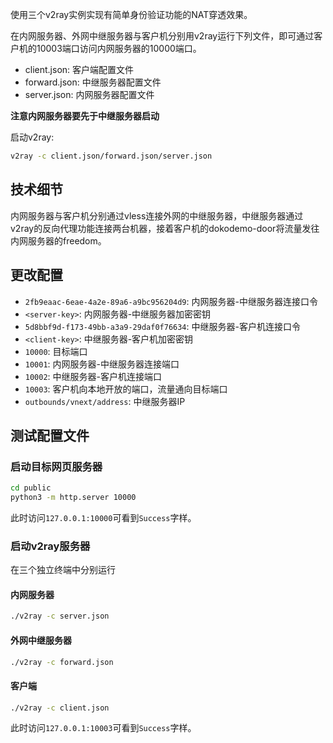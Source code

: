 使用三个v2ray实例实现有简单身份验证功能的NAT穿透效果。

在内网服务器、外网中继服务器与客户机分别用v2ray运行下列文件，即可通过客户机的10003端口访问内网服务器的10000端口。

* client.json: 客户端配置文件
* forward.json: 中继服务器配置文件
* server.json: 内网服务器配置文件

**注意内网服务器要先于中继服务器启动**

启动v2ray:
```bash
v2ray -c client.json/forward.json/server.json
```

## 技术细节

内网服务器与客户机分别通过vless连接外网的中继服务器，中继服务器通过v2ray的反向代理功能连接两台机器，接着客户机的dokodemo-door将流量发往内网服务器的freedom。

## 更改配置

* `2fb9eaac-6eae-4a2e-89a6-a9bc956204d9`: 内网服务器-中继服务器连接口令
* `<server-key>`: 内网服务器-中继服务器加密密钥
* `5d8bbf9d-f173-49bb-a3a9-29daf0f76634`: 中继服务器-客户机连接口令
* `<client-key>`: 中继服务器-客户机加密密钥
* `10000`: 目标端口
* `10001`: 内网服务器-中继服务器连接端口
* `10002`: 中继服务器-客户机连接端口
* `10003`: 客户机向本地开放的端口，流量通向目标端口
* `outbounds/vnext/address`: 中继服务器IP

## 测试配置文件

### 启动目标网页服务器

```bash
cd public
python3 -m http.server 10000
```

此时访问`127.0.0.1:10000`可看到`Success`字样。

### 启动v2ray服务器

在三个独立终端中分别运行

#### 内网服务器
```bash
./v2ray -c server.json
```

#### 外网中继服务器
```bash
./v2ray -c forward.json
```

#### 客户端
```bash
./v2ray -c client.json
```

此时访问`127.0.0.1:10003`可看到`Success`字样。
